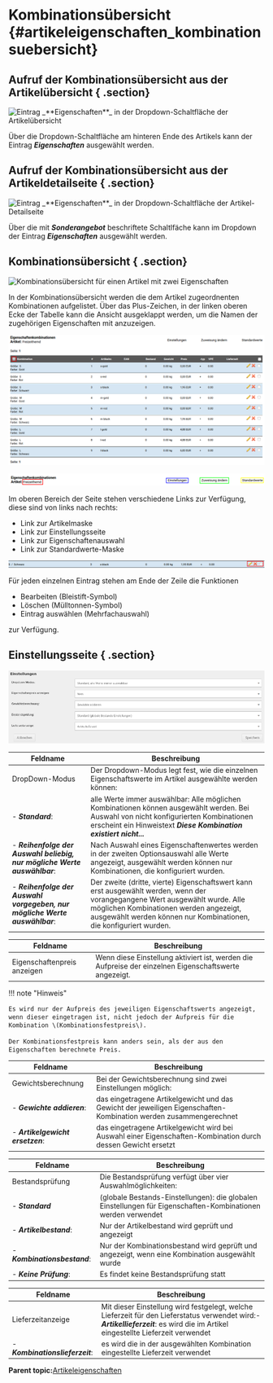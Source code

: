 # Kombinationsübersicht {#artikeleigenschaften_kombinationsuebersicht}

## Aufruf der Kombinationsübersicht aus der Artikelübersicht { .section}

![](Bilder/ArtikelEigenschaften_EigenschaftenZuweisenArtikelUebersicht.png "Eintrag _**Eigenschaften**_ in der
        Dropdown-Schaltfläche der Artikelübersicht")

Über die Dropdown-Schaltfläche am hinteren Ende des Artikels kann der Eintrag _**Eigenschaften**_ ausgewählt werden.

## Aufruf der Kombinationsübersicht aus der Artikeldetailseite { .section}

![](Bilder/ArtikelEigenschaften_EigenschaftenZuweisenArtikelDetailansicht.png "Eintrag _**Eigenschaften**_ in der
        Dropdown-Schaltfläche der Artikel-Detailseite")

Über die mit _**Sonderangebot**_ beschriftete Schaltlfäche kann im Dropdown der Eintrag _**Eigenschaften**_ ausgewählt werden.

## Kombinationsübersicht { .section}

![](Bilder/ArtikelEigenschaften_Kombinationsuebersicht.png "Kombinationsübersicht für einen Artikel mit zwei
        Eigenschaften")

In der Kombinationsübersicht werden die dem Artikel zugeordnenten Kombinationen aufgelistet. Über das Plus-Zeichen, in der linken oberen Ecke der Tabelle kann die Ansicht ausgeklappt werden, um die Namen der zugehörigen Eigenschaften mit anzuzeigen.

![](Bilder/ArtikelEigenschaften_KombinationsuebersichtAusgeklappt.png "Ausgeklappte Ansicht der Kombinationsübersicht")

![](Bilder/ArtikelEigenschaften_KombinationsuebersichtKopfzeile.png "Links in der Kopfzeile der Kombinationsübersicht")

Im oberen Bereich der Seite stehen verschiedene Links zur Verfügung, diese sind von links nach rechts:

-   Link zur Artikelmaske
-   Link zur Einstellungsseite
-   Link zur Eigenschaftenauswahl
-   Link zur Standardwerte-Maske

![](Bilder/ArtikelEigenschaften_KombinationsuebersichtEintrag.png "Einzelne Kombination in der Kombinationsübersicht")

Für jeden einzelnen Eintrag stehen am Ende der Zeile die Funktionen

-   Bearbeiten \(Bleistift-Symbol\)
-   Löschen \(Mülltonnen-Symbol\)
-   Eintrag auswählen \(Mehrfachauswahl\)

zur Verfügung.

## Einstellungsseite { .section}

![](Bilder/ArtikelEigenschaften_KombinationsuebersichtEinstellungen.png "Einstellungsseite")


|Feldname|Beschreibung|
|--------------|------------|
DropDown-Modus|Der Dropdown-Modus legt fest, wie die einzelnen Eigenschaftswerte im Artikel ausgewählte werden können:|
-   _**Standard**_: |alle Werte immer auswählbar: Alle möglichen Kombinationen können ausgewählt werden. Bei Auswahl von nicht konfigurierten Kombinationen erscheint ein Hinweistext _**Diese Kombination existiert nicht...**_
-   _**Reihenfolge der Auswahl beliebig, nur mögliche Werte auswählbar**_: |Nach Auswahl eines Eigenschaftenwertes werden in der zweiten Optionsauswahl alle Werte angezeigt, ausgewählt werden können nur Kombinationen, die konfiguriert wurden.
-   _**Reihenfolge der Auswahl vorgegeben, nur mögliche Werte auswählbar**_: |Der zweite \(dritte, vierte\) Eigenschaftswert kann erst ausgewählt werden, wenn der vorangegangene Wert ausgewählt wurde. Alle möglichen Kombinationen werden angezeigt, ausgewählt werden können nur Kombinationen, die konfiguriert wurden.

|Feldname|Beschreibung|
|--------------|------------|
Eigenschaftenpreis anzeigen|Wenn diese Einstellung aktiviert ist, werden die Aufpreise der einzelnen Eigenschaftswerte angezeigt.

!!! note "Hinweis"

    Es wird nur der Aufpreis des jeweiligen Eigenschaftswerts angezeigt, wenn dieser eingetragen ist, nicht jedoch der Aufpreis für die Kombination \(Kombinationsfestpreis\).

    Der Kombinationsfestpreis kann anders sein, als der aus den Eigenschaften berechnete Preis.


|Feldname|Beschreibung|
|--------------|------------|
Gewichtsberechnung|Bei der Gewichtsberechnung sind zwei Einstellungen möglich:
-   _**Gewichte addieren**_:| das eingetragene Artikelgewicht und das Gewicht der jeweiligen Eigenschaften-Kombination werden zusammengerechnet
-   _**Artikelgewicht ersetzen**_: |das eingetragene Artikelgewicht wird bei Auswahl einer Eigenschaften-Kombination durch dessen Gewicht ersetzt

|Feldname|Beschreibung|
|--------------|------------|
Bestandsprüfung|Die Bestandsprüfung verfügt über vier Auswahlmöglichkeiten:
-   _**Standard**_ |\(globale Bestands-Einstellungen\): die globalen Einstellungen für Eigenschaften-Kombinationen werden verwendet
-   _**Artikelbestand**_: |Nur der Artikelbestand wird geprüft und angezeigt
-   _**Kombinationsbestand**_: |Nur der Kombinationsbestand wird geprüft und angezeigt, wenn eine Kombination ausgewählt wurde
-   _**Keine Prüfung**_: |Es findet keine Bestandsprüfung statt

|Feldname|Beschreibung|
|--------------|------------|
Lieferzeitanzeige|Mit dieser Einstellung wird festgelegt, welche Lieferzeit für den Lieferstatus verwendet wird:-   _**Artikellieferzeit**_: es wird die im Artikel eingestellte Lieferzeit verwendet
-   _**Kombinationslieferzeit**_: |es wird die in der ausgewählten Kombination eingestellte Lieferzeit verwendet

**Parent topic:**[Artikeleigenschaften](8_4_Artikeleigenschaften_.md)

